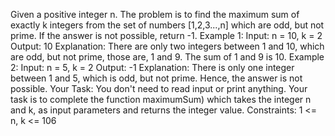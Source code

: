 Given a positive integer n. The problem is to find the maximum sum of exactly k integers from the
set of numbers [1,2,3...,n] which are odd, but not prime. If the answer is not possible, return -1.
Example 1:
Input:
n = 10, k = 2
Output: 10
Explanation: There are only two integers between 1 and 10, which are odd, but not
prime, those are, 1 and 9. The sum of 1 and 9 is 10.
Example 2:
Input:
n = 5, k = 2
Output: -1
Explanation: There is only one integer between 1 and 5, which is odd, but not
prime. Hence, the answer is not possible.
Your Task:
You don't need to read input or print anything. Your task is to complete the
function maximumSum) which takes the integer n and k, as input parameters and returns the
integer value.
Constraints:
1 <= n, k <= 106
